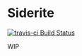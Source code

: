 # Siderite

[![travis-ci Build Status][travis-ci-badge]][travis-ci-page]

WIP

[travis-ci-badge]: https://travis-ci.org/Bond-009/siderite.svg?branch=master
[travis-ci-page]: https://travis-ci.org/Bond-009/siderite
